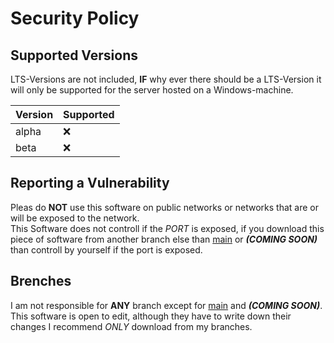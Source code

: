 # Security Policy
## Supported Versions

LTS-Versions are not included, **IF** why ever there should be a LTS-Version it will only be supported for the server hosted on a Windows-machine.

| Version | Supported |
| ------- | --------- |
| alpha   | :x:       |
| beta    | :x:       |

## Reporting a Vulnerability

Pleas do **NOT** use this software on public networks or networks that are or will be exposed to the network.<br>
This Software does not controll if the *PORT* is exposed, if you download this piece of software from another branch else than [main](https://github.com/JustPetya/Streamdeck-for-Cheap/tree/main) or ***(COMING SOON)*** than controll by yourself if the port is exposed.

## Brenches

I am not responsible for **ANY** branch except for [main](https://github.com/JustPetya/Streamdeck-for-Cheap/tree/main) and ***(COMING SOON)***.<br>
This software is open to edit, although they have to write down their changes I recommend *ONLY* download from my branches.
